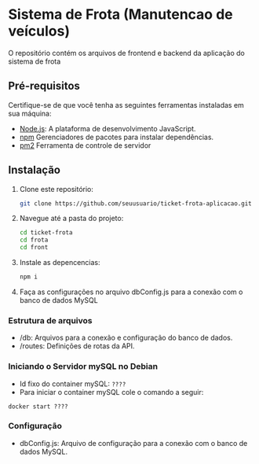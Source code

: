 # Sistema de Frota (Manutencao de veículos)

O repositório contém os arquivos de frontend e backend da aplicação do sistema de frota

## Pré-requisitos

Certifique-se de que você tenha as seguintes ferramentas instaladas em sua máquina:

- [Node.js](https://nodejs.org/): A plataforma de desenvolvimento JavaScript.
- [npm](https://www.npmjs.com/) Gerenciadores de pacotes para instalar dependências.
- [pm2](https://pm2.keymetrics.io/docs/usage/quick-start/) Ferramenta de controle de servidor

## Instalação

1. Clone este repositório:

   ```bash
   git clone https://github.com/seuusuario/ticket-frota-aplicacao.git
   ```

2. Navegue até a pasta do projeto:

   ```bash
   cd ticket-frota
   cd frota
   cd front
   ```

3. Instale as depencencias:

   ```bash
   npm i
   ```

4. Faça as configurações no arquivo dbConfig.js para a conexão com o banco de dados MySQL

### Estrutura de arquivos

- /db: Arquivos para a conexão e configuração do banco de dados.
- /routes: Definições de rotas da API.

### Iniciando o Servidor mySQL no Debian

   - Id fixo do container mySQL: `????`
   - Para iniciar o container mySQL cole o comando a seguir:
 ```
 docker start ????
 ``` 


### Configuração

- dbConfig.js: Arquivo de configuração para a conexão com o banco de dados MySQL.
